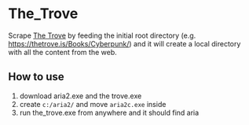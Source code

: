 # The_Trove

Scrape [The Trove](https://thetrove.is/Books/) by feeding the initial root directory (e.g. https://thetrove.is/Books/Cyberpunk/) and it will create a local directory with all the content from the web. 

## How to use

1.  download aria2.exe and the trove.exe
2.  create `c:/aria2/` and move `aria2c.exe` inside
3.  run the_trove.exe from anywhere and it should find aria